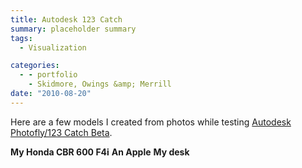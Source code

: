 ```yaml
---
title: Autodesk 123 Catch
summary: placeholder summary
tags:
  - Visualization

categories:
  - - portfolio
    - Skidmore, Owings &amp; Merrill
date: "2010-08-20"
---
```


Here are a few models I created from photos while testing [Autodesk Photofly/123 Catch Beta](http://www.123dapp.com/catch).

<!-- more -->

**My Honda CBR 600 F4i** **An Apple** **My desk**
